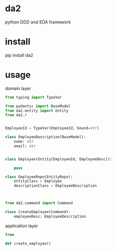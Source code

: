 # da2
python DDD and EDA framework

# install
pip install da2

# usage

domain layer
```python
from typing import TypeVar

from pydantic import BaseModel
from da2.entity import Entity
from da2.r


EmployeeId = TypeVar(EmployeeId, bound=str)

class EmployeeDescription(BaseModel):
    name: str
    email: str


class Employee(Entity[EmployeeId, EmployeeDesc]):

    pass

class EmployeeRepo(EntityRepo):
    entityClass = Employee
    descriptionClass = EmployeeDescription



from da2.command import Command

class CreateEmployee(Command):
    employeeDesc: EmployeeDescription
```

application layer

```python
from 

def create_employee()
```



